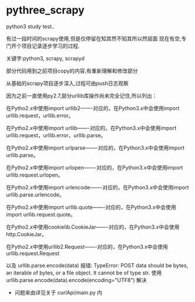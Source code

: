 # pythree_scrapy
python3 study test..

有过一段时间的scrapy使用,但是仅停留在知其然不知其所以然层面
现在有空,专门开个项目记录逐步学习的过程.

关键字:python3, scrapy, scrapyd

部分代码用到之前项目copy的内容,有重新理解和修改部分

从基础的scrapy项目逐步深入,过程可由push日志观察

因为之前一直使用py2.7,部分urllib库操作尚未完全记住,所以列出：

在Pytho2.x中使用import urllib2——-对应的，在Python3.x中会使用import urllib.request，urllib.error。

在Pytho2.x中使用import urllib——-对应的，在Python3.x中会使用import urllib.request，urllib.error，urllib.parse。

在Pytho2.x中使用import urlparse——-对应的，在Python3.x中会使用import urllib.parse。

在Pytho2.x中使用import urlopen——-对应的，在Python3.x中会使用import urllib.request.urlopen。

在Pytho2.x中使用import urlencode——-对应的，在Python3.x中会使用import urllib.parse.urlencode。

在Pytho2.x中使用import urllib.quote——-对应的，在Python3.x中会使用import urllib.request.quote。

在Pytho2.x中使用cookielib.CookieJar——-对应的，在Python3.x中会使用http.CookieJar。

在Pytho2.x中使用urllib2.Request——-对应的，在Python3.x中会使用urllib.request.Request


以及 urllib.parse.encode(data) 报错: 
  TypeError: POST data should be bytes, an iterable of bytes, or a file object. It cannot be of type str.
使用urllib.parse.encode(data).encode(encoding="UTF8") 解决
* 问题来由详见关于 curlApi/main.py 内
